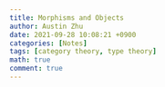 ```yaml
---
title: Morphisms and Objects
author: Austin Zhu
date: 2021-09-28 10:08:21 +0900
categories: [Notes]
tags: [category theory, type theory]
math: true
comment: true
---
```


